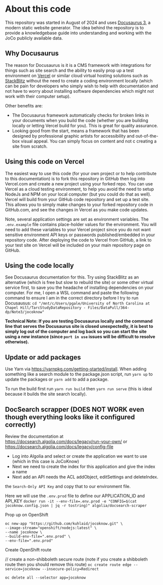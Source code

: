 # About this code

This repository was started in August of 2024 and uses [Docusaurus 3](https://docusaurus.io), a modern static website generator. The idea behind the repository is to provide a knowledgebase guide into understanding and working with the JoCo publicly available data.

## Why Docusaurus

The reason for Docusaurus is it is a CMS framework with integrations for things such as site search and the ability to easily prop up a test environment on [Vercel](https://vercel.com) or similar cloud virtual hosting solutions such as [StackBlitz](https://stackblitz.com/) without the need to create a coding environment locally (which can be pain for developers who simply wish to help with documentation and not have to worry about installing software dependencies which might not work with their computer setup).

Other benefits are:

- The Docusaurus framework automatically checks for broken links in your documents when you build the code (whether you are building locally or letting Vercel build for you). This is great for quality assurance.
- Looking good from the start, means a framework that has been designed by professional graphic artists for accessibility and out-of-the-box visual appeal. You can simply focus on content and not c creating a site from scratch.

## Using this code on Vercel

The easiest way to use this code (for your own project or to help contribute to this documentation) is to fork this repository in GitHub then log into Vercel.com and create a new project using your forked repo. You can use Vercel as a cloud testing environment, to help you avoid the need to setup NodeJs and NPM on your local computer (but you could do that as well). Vercel will build from your GitHub code repository and set up a test site. This allows you to simply make changes to your forked repository code in GitHub.com, and see the changes in Vercel as you make code updates. 

Note, several application settings are set as environment variables. The `.env.example` file contains place-holder values for the environment. You will need to add these variables to your Vercel project since you do not want sensitive environment API keys or passwords published/embedded in your repository code. After deploying the code to Vercel from GitHub, a link to your test site on Vercel will be included on your main repository page on GitHub.

## Using the code locally

See Docusaurus documentation for this. Try using StackBlitz as an alternative (which is free but slow to rebuild the site) or some other virtual service first, to save you the headache of installing dependencies on your computer.
For me, I open a WSL command and paste the following command to ensure I am in the correct directory before I try to run Docusausus:
`cd "/mnt/c/Users/pgale/University of North Carolina at Chapel Hill/TarcStudyDataRepository - Files/DataPull/364-dp/Note3/jocoknow"`

**Technical Note: If you are testing Docusaurus locally and the command line that serves the Docusaurus site is closed unexpectedly, it is best to simply log out of the computer and log back so you can start the site using a new instance (since `port in use` issues will be difficult to resolve otherwise).**

## Update or add packages

Use Yarn via https://yarnpkg.com/getting-started/install. When adding something like a search module to the package.json script, run `yarn up` to update the packages or `yarn add` to add a package.

To run the build first run `yarn run build` then `yarn run serve` (this is ideal because it builds the site search locally).

## DocSearch scrapper (DOES NOT WORK even though everything looks like it configured correctly)

Review the documentation at https://docsearch.algolia.com/docs/legacy/run-your-own/ or https://docsearch.algolia.com/docs/legacy/config-file

- Log into Algolia and select or create the application we want to use (which in this case is JoCoKnow)
- Next we need to create the index for this application and give the index a name
- Next add an API needs the ACL addObject, editSettings and deleteIndex.

the `Search-Only API Key` and copy that to our environment file.

Here we will use the `.env.prod` file to define our APPLICATION_ID and API_KEY
`docker run -it --env-file=.env.prod -e "CONFIG=$(cat jocoknow.config.json | jq -r tostring)" algolia/docsearch-scraper`

Prop up on OpenShift

```
oc new-app "https://github.com/kuhlaid/jocoknow.git" \
--image-stream="openshift/nodejs:latest" \
--name jocoknow \
--build-env-file=".env.prod" \
--env-file=".env.prod"
```

Create OpenShift route

// create a non-shibboleth secure route (note if you create a shibboleth route then you should remove this route)
`oc create route edge --service=jocoknow --insecure-policy=Redirect`

`oc delete all --selector app=jocoknow`